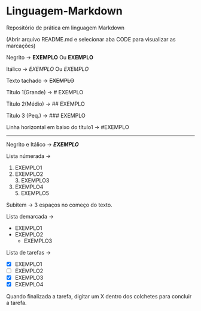 # Linguagem-Markdown
Repositório de prática em linguagem Markdown

(Abrir arquivo README.md e selecionar aba CODE para visualizar as marcações)

Negrito -> **EXEMPLO** Ou __EXEMPLO__

Itálico -> *EXEMPLO* Ou _EXEMPLO_ 

Texto tachado -> ~~EXEMPLO~~ 

Título 1(Grande) -> # EXEMPLO

Título 2(Médio) -> ## EXEMPLO

Título 3 (Peq.) -> ### EXEMPLO

Linha horizontal em baixo do título1 ->
#EXEMPLO
 ***

 Negrito e Itálico -> __*EXEMPLO*__
 
 Lista númerada ->
 
 1. EXEMPLO1                
 2. EXEMPLO2                  
    3. EXEMPLO3                                  
 4. EXEMPLO4              
    5. EXEMPLO5

Subitem -> 3 espaços no começo do texto.

Lista demarcada -> 
* EXEMPLO1
* EXEMPLO2
   * EXEMPLO3

Lista de tarefas -> 
- [x] EXEMPLO1
- [ ] EXEMPLO2
- [x] EXEMPLO3
- [x] EXEMPLO4
                    
Quando finalizada a tarefa, digitar um X dentro dos colchetes para concluir a tarefa.    

